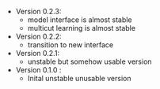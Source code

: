 
- Version 0.2.3:
    - model interface is almost stable
    - multicut learning is almost stable
- Version 0.2.2:
    - transition to new interface
- Version 0.2.1:
  - unstable but somehow usable version
- Version 0.1.0 :
  - Inital unstable unusable version
